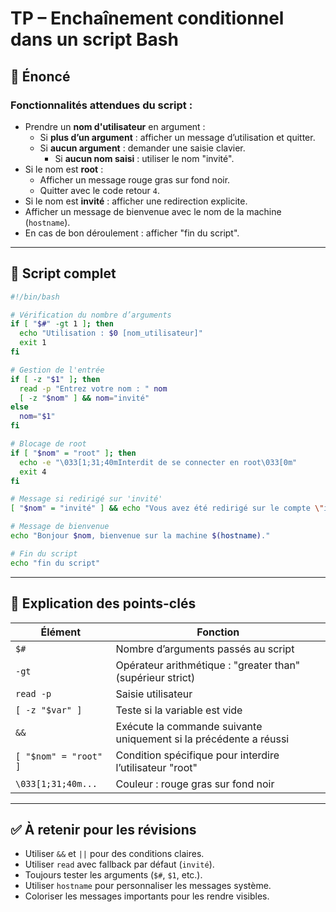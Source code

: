 # TP – Enchaînement conditionnel dans un script Bash

## 📄 Énoncé

### Fonctionnalités attendues du script :

- Prendre un **nom d'utilisateur** en argument :
	- Si **plus d’un argument** : afficher un message d’utilisation et quitter.
    - Si **aucun argument** : demander une saisie clavier.
        - Si **aucun nom saisi** : utiliser le nom "invité".
- Si le nom est **root** :
    - Afficher un message rouge gras sur fond noir.  
    - Quitter avec le code retour `4`. 
- Si le nom est **invité** : afficher une redirection explicite.
- Afficher un message de bienvenue avec le nom de la machine (`hostname`).
- En cas de bon déroulement : afficher "fin du script".

---

## 🧪 Script complet

```bash
#!/bin/bash

# Vérification du nombre d’arguments
if [ "$#" -gt 1 ]; then
  echo "Utilisation : $0 [nom_utilisateur]"
  exit 1
fi

# Gestion de l'entrée
if [ -z "$1" ]; then
  read -p "Entrez votre nom : " nom
  [ -z "$nom" ] && nom="invité"
else
  nom="$1"
fi

# Blocage de root
if [ "$nom" = "root" ]; then
  echo -e "\033[1;31;40mInterdit de se connecter en root\033[0m"
  exit 4
fi

# Message si redirigé sur 'invité'
[ "$nom" = "invité" ] && echo "Vous avez été redirigé sur le compte \"invité\"."

# Message de bienvenue
echo "Bonjour $nom, bienvenue sur la machine $(hostname)."

# Fin du script
echo "fin du script"
```

---

## 🧠 Explication des points-clés

| Élément               | Fonction                                                          |
| --------------------- | ----------------------------------------------------------------- |
| `$#`                  | Nombre d’arguments passés au script                               |
| `-gt`                 | Opérateur arithmétique : "greater than" (supérieur strict)        |
| `read -p`             | Saisie utilisateur                                                |
| `[ -z "$var" ]`       | Teste si la variable est vide                                     |
| `&&`                  | Exécute la commande suivante uniquement si la précédente a réussi |
| `[ "$nom" = "root" ]` | Condition spécifique pour interdire l’utilisateur "root"          |
| `\033[1;31;40m...`    | Couleur : rouge gras sur fond noir                                |

---

## ✅ À retenir pour les révisions

- Utiliser `&&` et `||` pour des conditions claires.
- Utiliser `read` avec fallback par défaut (`invité`). 
- Toujours tester les arguments (`$#`, `$1`, etc.).
- Utiliser `hostname` pour personnaliser les messages système.
- Coloriser les messages importants pour les rendre visibles.
